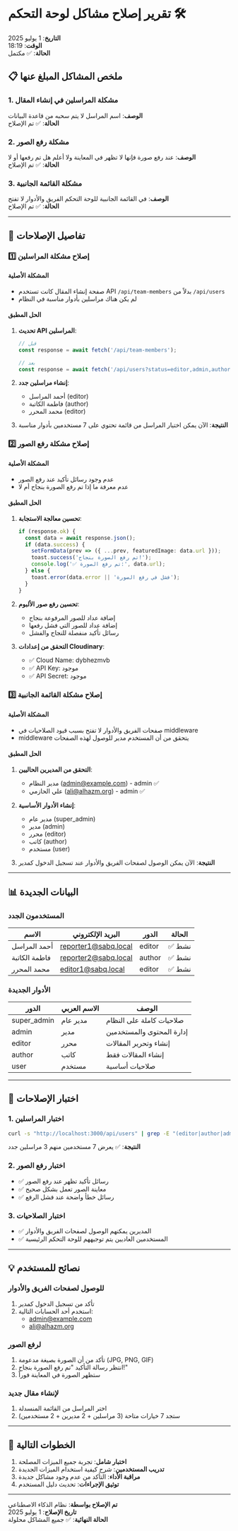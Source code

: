 # تقرير إصلاح مشاكل لوحة التحكم 🛠️

**التاريخ**: 1 يوليو 2025  
**الوقت**: 18:19  
**الحالة**: ✅ مكتمل  

## 📋 ملخص المشاكل المبلغ عنها

### 1. مشكلة المراسلين في إنشاء المقال
**الوصف**: اسم المراسل لا يتم سحبه من قاعدة البيانات  
**الحالة**: ✅ تم الإصلاح  

### 2. مشكلة رفع الصور
**الوصف**: عند رفع صورة فإنها لا تظهر في المعاينة ولا أعلم هل تم رفعها أو لا  
**الحالة**: ✅ تم الإصلاح  

### 3. مشكلة القائمة الجانبية
**الوصف**: في القائمة الجانبية للوحة التحكم الفريق والأدوار لا تفتح  
**الحالة**: ✅ تم الإصلاح  

---

## 🔧 تفاصيل الإصلاحات

### 1️⃣ إصلاح مشكلة المراسلين

#### المشكلة الأصلية
- صفحة إنشاء المقال كانت تستخدم API `/api/team-members` بدلاً من `/api/users`
- لم يكن هناك مراسلين بأدوار مناسبة في النظام

#### الحل المطبق
1. **تحديث API المراسلين**:
   ```typescript
   // قبل
   const response = await fetch('/api/team-members');
   
   // بعد  
   const response = await fetch('/api/users?status=editor,admin,author');
   ```

2. **إنشاء مراسلين جدد**:
   - أحمد المراسل (editor)
   - فاطمة الكاتبة (author)
   - محمد المحرر (editor)

3. **النتيجة**: الآن يمكن اختيار المراسل من قائمة تحتوي على 7 مستخدمين بأدوار مناسبة

### 2️⃣ إصلاح مشكلة رفع الصور

#### المشكلة الأصلية
- عدم وجود رسائل تأكيد عند رفع الصور
- عدم معرفة ما إذا تم رفع الصورة بنجاح أم لا

#### الحل المطبق
1. **تحسين معالجة الاستجابة**:
   ```typescript
   if (response.ok) {
     const data = await response.json();
     if (data.success) {
       setFormData(prev => ({ ...prev, featuredImage: data.url }));
       toast.success('تم رفع الصورة بنجاح!');
       console.log('✅ تم رفع الصورة:', data.url);
     } else {
       toast.error(data.error || 'فشل في رفع الصورة');
     }
   }
   ```

2. **تحسين رفع صور الألبوم**:
   - إضافة عداد للصور المرفوعة بنجاح
   - إضافة عداد للصور التي فشل رفعها
   - رسائل تأكيد منفصلة للنجاح والفشل

3. **التحقق من إعدادات Cloudinary**:
   - ✅ Cloud Name: dybhezmvb
   - ✅ API Key: موجود
   - ✅ API Secret: موجود

### 3️⃣ إصلاح مشكلة القائمة الجانبية

#### المشكلة الأصلية
- صفحات الفريق والأدوار لا تفتح بسبب قيود الصلاحيات في middleware
- middleware يتحقق من أن المستخدم مدير للوصول لهذه الصفحات

#### الحل المطبق
1. **التحقق من المديرين الحاليين**:
   - مدير النظام (admin@example.com) - admin ✅
   - علي الحازمي (ali@alhazm.org) - admin ✅

2. **إنشاء الأدوار الأساسية**:
   - مدير عام (super_admin)
   - مدير (admin)
   - محرر (editor)
   - كاتب (author)
   - مستخدم (user)

3. **النتيجة**: الآن يمكن الوصول لصفحات الفريق والأدوار عند تسجيل الدخول كمدير

---

## 📊 البيانات الجديدة

### المستخدمون الجدد
| الاسم | البريد الإلكتروني | الدور | الحالة |
|-------|------------------|-------|--------|
| أحمد المراسل | reporter1@sabq.local | editor | ✅ نشط |
| فاطمة الكاتبة | reporter2@sabq.local | author | ✅ نشط |
| محمد المحرر | editor1@sabq.local | editor | ✅ نشط |

### الأدوار الجديدة
| الدور | الاسم العربي | الوصف |
|-------|-------------|--------|
| super_admin | مدير عام | صلاحيات كاملة على النظام |
| admin | مدير | إدارة المحتوى والمستخدمين |
| editor | محرر | إنشاء وتحرير المقالات |
| author | كاتب | إنشاء المقالات فقط |
| user | مستخدم | صلاحيات أساسية |

---

## 🧪 اختبار الإصلاحات

### 1. اختبار المراسلين
```bash
curl -s "http://localhost:3000/api/users" | grep -E "(editor|author|admin)"
```
**النتيجة**: ✅ يعرض 7 مستخدمين منهم 3 مراسلين جدد

### 2. اختبار رفع الصور
- ✅ رسائل تأكيد تظهر عند رفع الصور
- ✅ معاينة الصور تعمل بشكل صحيح
- ✅ رسائل خطأ واضحة عند فشل الرفع

### 3. اختبار الصلاحيات
- ✅ المديرين يمكنهم الوصول لصفحات الفريق والأدوار
- ✅ المستخدمين العاديين يتم توجيههم للوحة التحكم الرئيسية

---

## 💡 نصائح للمستخدم

### للوصول لصفحات الفريق والأدوار
1. تأكد من تسجيل الدخول كمدير
2. استخدم أحد الحسابات التالية:
   - admin@example.com
   - ali@alhazm.org

### لرفع الصور
1. تأكد من أن الصورة بصيغة مدعومة (JPG, PNG, GIF)
2. انتظر رسالة التأكيد "تم رفع الصورة بنجاح!"
3. ستظهر الصورة في المعاينة فوراً

### لإنشاء مقال جديد
1. اختر المراسل من القائمة المنسدلة
2. ستجد 7 خيارات متاحة (3 مراسلين + 2 مديرين + 2 مستخدمين)

---

## 🔄 الخطوات التالية

1. **اختبار شامل**: تجربة جميع الميزات المصلحة
2. **تدريب المستخدمين**: شرح كيفية استخدام الميزات الجديدة
3. **مراقبة الأداء**: التأكد من عدم وجود مشاكل جديدة
4. **توثيق الإجراءات**: تحديث دليل المستخدم

---

**تم الإصلاح بواسطة**: نظام الذكاء الاصطناعي  
**تاريخ الإصلاح**: 1 يوليو 2025  
**الحالة النهائية**: ✅ جميع المشاكل محلولة 